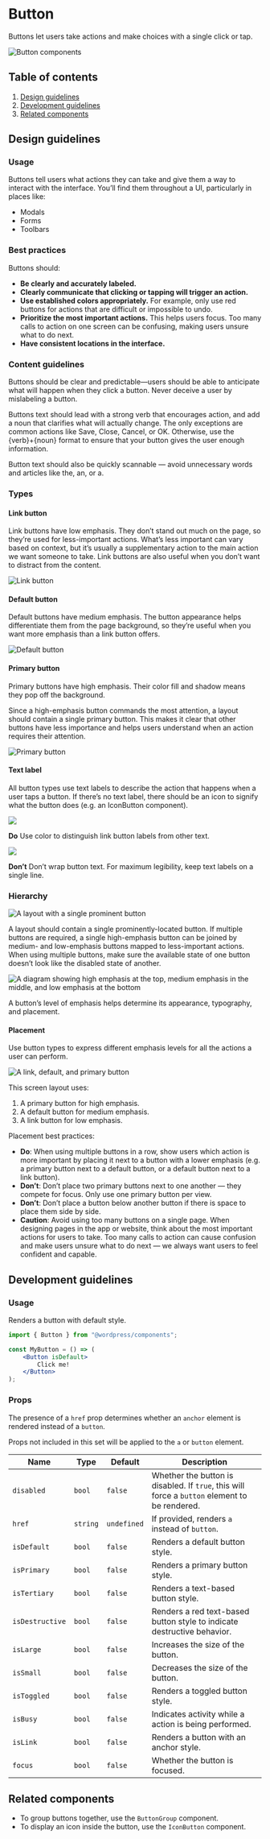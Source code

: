 # Button
Buttons let users take actions and make choices with a single click or tap.

![Button components](https://make.wordpress.org/design/files/2019/03/button.png)

## Table of contents

1. [Design guidelines](#design-guidelines)
2. [Development guidelines](#development-guidelines)
3. [Related components](#related-components)

## Design guidelines

### Usage

Buttons tell users what actions they can take and give them a way to interact with the interface. You’ll find them throughout a UI, particularly in places like:

- Modals
- Forms
- Toolbars

### Best practices

Buttons should:

- **Be clearly and accurately labeled.**
- **Clearly communicate that clicking or tapping will trigger an action.**
- **Use established colors appropriately.** For example, only use red buttons for actions that are difficult or impossible to undo.
- **Prioritize the most important actions.** This helps users focus. Too many calls to action on one screen can be confusing, making users unsure what to do next.
- **Have consistent locations in the interface.**

### Content guidelines

Buttons should be clear and predictable—users should be able to anticipate what will happen when they click a button. Never deceive a user by mislabeling a button.

Buttons text should lead with a strong verb that encourages action, and add a noun that clarifies what will actually change. The only exceptions are common actions like Save, Close, Cancel, or OK. Otherwise, use the {verb}+{noun} format to ensure that your button gives the user enough information.

Button text should also be quickly scannable — avoid unnecessary words and articles like the, an, or a.

### Types

#### Link button

Link buttons have low emphasis. They don’t stand out much on the page, so they’re used for less-important actions. What’s less important can vary based on context, but it’s usually a supplementary action to the main action we want someone to take. Link buttons are also useful when you don’t want to distract from the content.

![Link button](https://make.wordpress.org/design/files/2019/03/link-button.png)

#### Default button

Default buttons have medium emphasis. The button appearance helps differentiate them from the page background, so they’re useful when you want more emphasis than a link button offers.

![Default button](https://make.wordpress.org/design/files/2019/03/default-button.png)

#### Primary button

Primary buttons have high emphasis. Their color fill and shadow means they pop off the background.

Since a high-emphasis button commands the most attention, a layout should contain a single primary button. This makes it clear that other buttons have less importance and helps users understand when an action requires their attention.

![Primary button](https://make.wordpress.org/design/files/2019/03/primary-button.png)

#### Text label

All button types use text labels to describe the action that happens when a user taps a button. If there’s no text label, there should be an icon to signify what the button does (e.g. an IconButton component).

![](https://make.wordpress.org/design/files/2019/03/do-link-button.png)

**Do**
Use color to distinguish link button labels from other text.

![](https://make.wordpress.org/design/files/2019/03/dont-wrap-button-text.png)

**Don’t**
Don’t wrap button text. For maximum legibility, keep text labels on a single line.

### Hierarchy

![A layout with a single prominent button](https://make.wordpress.org/design/files/2019/03/button.png)

A layout should contain a single prominently-located button. If multiple buttons are required, a single high-emphasis button can be joined by medium- and low-emphasis buttons mapped to less-important actions. When using multiple buttons, make sure the available state of one button doesn’t look like the disabled state of another.

![A diagram showing high emphasis at the top, medium emphasis in the middle, and low emphasis at the bottom](https://make.wordpress.org/design/files/2019/03/button-hierarchy.png)

A button’s level of emphasis helps determine its appearance, typography, and placement.

#### Placement

Use button types to express different emphasis levels for all the actions a user can perform.

![A link, default, and primary button](https://make.wordpress.org/design/files/2019/03/button-layout.png)

This screen layout uses:

1. A primary button for high emphasis.
2. A default button for medium emphasis.
3. A link button for low emphasis.

Placement best practices:

- **Do**: When using multiple buttons in a row, show users which action is more important by placing it next to a button with a lower emphasis (e.g. a primary button next to a default button, or a default button next to a link button).
- **Don’t**: Don’t place two primary buttons next to one another — they compete for focus. Only use one primary button per view.
- **Don’t**: Don’t place a button below another button if there is space to place them side by side.
- **Caution**: Avoid using too many buttons on a single page. When designing pages in the app or website, think about the most important actions for users to take. Too many calls to action can cause confusion and make users unsure what to do next — we always want users to feel confident and capable.

## Development guidelines

### Usage

Renders a button with default style.

```jsx
import { Button } from "@wordpress/components";

const MyButton = () => (
	<Button isDefault>
		Click me!
	</Button>
);
```

### Props

The presence of a `href` prop determines whether an `anchor` element is rendered instead of a `button`.

Props not included in this set will be applied to the `a` or `button` element.

Name | Type | Default | Description
--- | --- | --- | ---
`disabled` | `bool` | `false` | Whether the button is disabled. If `true`, this will force a `button` element to be rendered.
`href` | `string` | `undefined` | If provided, renders `a` instead of `button`.
`isDefault` | `bool` | `false` | Renders a default button style.
`isPrimary` | `bool` | `false` | Renders a primary button style.
`isTertiary` | `bool` | `false` | Renders a text-based button style.
`isDestructive` | `bool` | `false` | Renders a red text-based button style to indicate destructive behavior.
`isLarge` | `bool` | `false` | Increases the size of the button.
`isSmall` | `bool` | `false` | Decreases the size of the button.
`isToggled` | `bool` | `false` | Renders a toggled button style.
`isBusy` | `bool` | `false` | Indicates activity while a action is being performed.
`isLink` | `bool` | `false` | Renders a button with an anchor style.
`focus` | `bool` | `false` | Whether the button is focused.

## Related components

- To group buttons together, use the `ButtonGroup` component.
- To display an icon inside the button, use the `IconButton` component.
